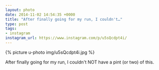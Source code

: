 ```yaml
---
layout: photo
date: 2014-11-02 14:54:35 +0000
title: "After finally going for my run, I couldn't…"
type: post
tags:
- instagram
instagram_url: https://www.instagram.com/p/u5sQcdpt4i/
---
```


{% picture u-photo img/u5sQcdpt4i.jpg %}

After finally going for my run, I couldn't NOT have a pint (or two) of this.
